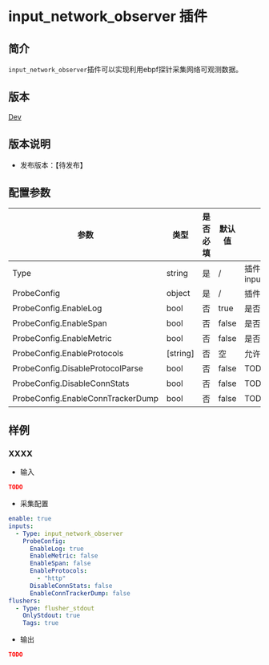 # input_network_observer 插件

## 简介

`input_network_observer`插件可以实现利用ebpf探针采集网络可观测数据。

## 版本

[Dev](../../stability-level.md)

## 版本说明

* 发布版本：【待发布】

## 配置参数

|  **参数**  |  **类型**  |  **是否必填**  |  **默认值**  |  **说明**  |
| --- | --- | --- | --- | --- |
|  Type  |  string  |  是  |  /  |  插件类型。固定为input\_network\_observer  |
|  ProbeConfig  |  object  |  是  |  /  |  插件配置参数列表  |
|  ProbeConfig.EnableLog  |  bool  |  否  |  true  |  是否开启日志上报  |
|  ProbeConfig.EnableSpan  |  bool  |  否  |  false  |  是否开启跨度上报  |
|  ProbeConfig.EnableMetric  |  bool  |  否  |  false  |  是否开启指标上报  |
|  ProbeConfig.EnableProtocols  |  \[string\]  |  否  |  空  |  允许的协议类型  |
|  ProbeConfig.DisableProtocolParse  |  bool  |  否  |  false  |  TODO  |
|  ProbeConfig.DisableConnStats  |  bool  |  否  |  false  |  TODO  |
|  ProbeConfig.EnableConnTrackerDump  |  bool  |  否  |  false  |  TODO  |

## 样例

### XXXX

* 输入

```json
TODO
```

* 采集配置

```yaml
enable: true
inputs:
  - Type: input_network_observer
    ProbeConfig:
      EnableLog: true
      EnableMetric: false
      EnableSpan: false
      EnableProtocols: 
        - "http"
      DisableConnStats: false
      EnableConnTrackerDump: false
flushers:
  - Type: flusher_stdout
    OnlyStdout: true
    Tags: true
```

* 输出

```json
TODO
```

